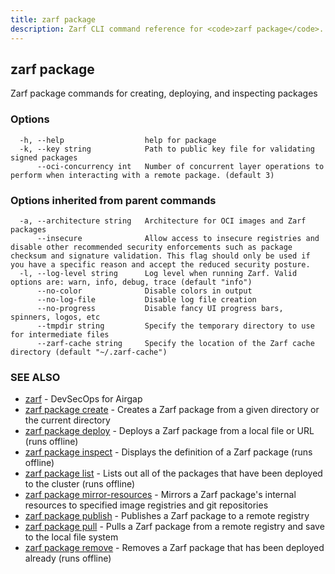 ```yaml
---
title: zarf package
description: Zarf CLI command reference for <code>zarf package</code>.
---
```


## zarf package

Zarf package commands for creating, deploying, and inspecting packages

### Options

```
  -h, --help                  help for package
  -k, --key string            Path to public key file for validating signed packages
      --oci-concurrency int   Number of concurrent layer operations to perform when interacting with a remote package. (default 3)
```

### Options inherited from parent commands

```
  -a, --architecture string   Architecture for OCI images and Zarf packages
      --insecure              Allow access to insecure registries and disable other recommended security enforcements such as package checksum and signature validation. This flag should only be used if you have a specific reason and accept the reduced security posture.
  -l, --log-level string      Log level when running Zarf. Valid options are: warn, info, debug, trace (default "info")
      --no-color              Disable colors in output
      --no-log-file           Disable log file creation
      --no-progress           Disable fancy UI progress bars, spinners, logos, etc
      --tmpdir string         Specify the temporary directory to use for intermediate files
      --zarf-cache string     Specify the location of the Zarf cache directory (default "~/.zarf-cache")
```

### SEE ALSO

* [zarf](/cli/commands/zarf/)	 - DevSecOps for Airgap
* [zarf package create](/cli/commands/zarf_package_create/)	 - Creates a Zarf package from a given directory or the current directory
* [zarf package deploy](/cli/commands/zarf_package_deploy/)	 - Deploys a Zarf package from a local file or URL (runs offline)
* [zarf package inspect](/cli/commands/zarf_package_inspect/)	 - Displays the definition of a Zarf package (runs offline)
* [zarf package list](/cli/commands/zarf_package_list/)	 - Lists out all of the packages that have been deployed to the cluster (runs offline)
* [zarf package mirror-resources](/cli/commands/zarf_package_mirror-resources/)	 - Mirrors a Zarf package's internal resources to specified image registries and git repositories
* [zarf package publish](/cli/commands/zarf_package_publish/)	 - Publishes a Zarf package to a remote registry
* [zarf package pull](/cli/commands/zarf_package_pull/)	 - Pulls a Zarf package from a remote registry and save to the local file system
* [zarf package remove](/cli/commands/zarf_package_remove/)	 - Removes a Zarf package that has been deployed already (runs offline)

